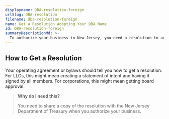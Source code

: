 ```yaml
---
displayname: DBA-resolution-foreign
urlSlug: DBA-resolution
filename: dba-resolution-foreign
name: Get a Resolution Adopting Your DBA Name
id: DBA-resolution-foreign
summaryDescriptionMd: >-
  To authorize your business in New Jersey, you need a resolution to adopt your Doing Business As (DBA) name.
---
```


## How to Get a Resolution

Your operating agreement or bylaws should tell you how to get a resolution. For LLCs, this might mean creating a statement of intent and having it signed by all members. For corporations, this might mean getting board approval.

> **Why do I need this?**
>
> You need to share a copy of the resolution with the New Jersey Department of Treasury when you authorize your business.
